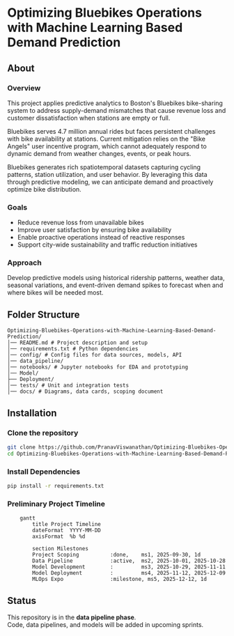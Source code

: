 # Optimizing Bluebikes Operations with Machine Learning Based Demand Prediction

## About

### Overview
This project applies predictive analytics to Boston's Bluebikes bike-sharing system to address supply-demand mismatches that cause revenue loss and customer dissatisfaction when stations are empty or full.

Bluebikes serves 4.7 million annual rides but faces persistent challenges with bike availability at stations. Current mitigation relies on the "Bike Angels" user incentive program, which cannot adequately respond to dynamic demand from weather changes, events, or peak hours.

Bluebikes generates rich spatiotemporal datasets capturing cycling patterns, station utilization, and user behavior. By leveraging this data through predictive modeling, we can anticipate demand and proactively optimize bike distribution.

### Goals

- Reduce revenue loss from unavailable bikes
- Improve user satisfaction by ensuring bike availability
- Enable proactive operations instead of reactive responses
- Support city-wide sustainability and traffic reduction initiatives

### Approach

Develop predictive models using historical ridership patterns, weather data, seasonal variations, and event-driven demand spikes to forecast when and where bikes will be needed most.


## Folder Structure
```
Optimizing-Bluebikes-Operations-with-Machine-Learning-Based-Demand-Prediction/
│── README.md # Project description and setup
│── requirements.txt # Python dependencies
│── config/ # Config files for data sources, models, API
│── data_pipeline/ 
│── notebooks/ # Jupyter notebooks for EDA and prototyping
│── Model/
├── Deployment/
│── tests/ # Unit and integration tests
│── docs/ # Diagrams, data cards, scoping document
```

## Installation

### Clone the repository
```bash
git clone https://github.com/PranavViswanathan/Optimizing-Bluebikes-Operations-with-Machine-Learning-Based-Demand-Prediction.git
cd Optimizing-Bluebikes-Operations-with-Machine-Learning-Based-Demand-Prediction
```
### Install Dependencies
```bash
pip install -r requirements.txt
```

### Preliminary Project Timeline
```mermaid
    gantt
        title Project Timeline
        dateFormat  YYYY-MM-DD
        axisFormat  %b %d
    
        section Milestones
        Project Scoping          :done,    ms1, 2025-09-30, 1d
        Data Pipeline            :active,  ms2, 2025-10-01, 2025-10-28
        Model Development        :         ms3, 2025-10-29, 2025-11-11
        Model Deployment         :         ms4, 2025-11-12, 2025-12-09
        MLOps Expo               :milestone, ms5, 2025-12-12, 1d
```

## Status
This repository is in the **data pipeline phase**.  
Code, data pipelines, and models will be added in upcoming sprints.

